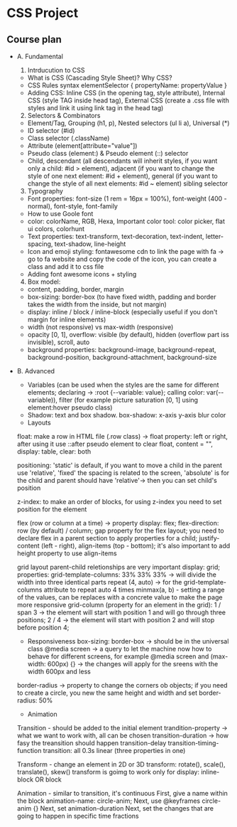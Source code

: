 # CSS Project

## Course plan

- A. Fundamental

  1. Intrducution to CSS

  - What is CSS (Cascading Style Sheet)? Why CSS?
  - CSS Rules syntax
  elementSelector {
    propertyName: propertyValue
  }
  - Adding CSS: Inline CSS (in the opening tag, style attribute), Internal CSS (style TAG inside head tag), External CSS (create a .css file with styles and link it using link tag in the head tag)

  2. Selectors & Combinators

  - Element/Tag, Grouping (h1, p), Nested selectors (ul li a), Universal (*)
  - ID selector (#id)
  - Class selector (.className)
  - Attribute (element[attribute="value"])
  - Pseudo class (element:) & Pseudo element (::) selector
  - Child, descendant (all descendants will inherit styles, if you want only a child: #id > element), 
    adjacent (if you want to change the style of one next element: #id + element),
    general (if you want to change the style of all next elements: #id ~ element) sibling selector

  3. Typography

  - Font properties: font-size (1 rem = 16px = 100%), font-weight (400 - normal), font-style, font-family
  - How to use Goole font
  - color: colorName, RGB, Hexa, Important color tool: color picker, flat ui colors, colorhunt
  - Text properties: text-transform, text-decoration, text-indent, letter-spacing, text-shadow, line-height
  - Icon and emoji styling: fontawesome cdn to link the page with fa -> go to fa website and copy the code of the icon, you can create a class and add it to css file
  - Adding font awesome icons + styling

  4. Box model:
  - content, padding, border, margin
  - box-sizing: border-box (to have fixed width, padding and border takes the width from the inside, but not margin)
  - display: inline / block / inline-block (especially useful if you don't margin for inline elements)
  - width (not responsive) vs max-width (responsive)
  - opacity [0, 1], overflow: visible (by default), hidden (overflow part iss invisible), scroll, auto
  - background properties: background-image, background-repeat, background-position, background-attachment, background-size


- B. Advanced

  - Variables (can be used when the styles are the same for different elements; declaring -> :root {--variable: value}; calling color: var(--variable)), filter (for example picture saturation [0, 1] using element:hover pseudo class)
  - Shadow: text and box shadow. box-shadow: x-axis y-axis blur color
  - Layouts
  
  float: make a row in HTML file (.row class) -> float property: left or right, after using it use ::after pseudo element to clear float, content = "", display: table, clear: both
  
  positioning: 'static' is default, if you want to move a child in the parent use 'relative', 'fixed' the spacing is related to the screen, 'absolute' is for the child and parent should have 'relative'-> then you can set child's position

  z-index: to make an order of blocks, for using z-index you need to set position for the element

  flex (row or column at a time) -> property display: flex; flex-direction: row (by default) / column; gap property for the flex layout; you need to declare flex in a parent section to apply properties for a child; justify-content (left - right), align-items (top - bottom); it's also important to add height property to use align-items

  grid layout 
  parent-child reletionships are very important
  display: grid; 
  properties: grid-template-columns: 33% 33% 33% -> will divide the width into three identical parts
  repeat (4, auto) -> for the grid-template-columns attribute to repeat auto 4 times
  minmax(a, b) - setting a range of the values, can be replaces with a concrete value to make the page more responsive
  grid-column (property for an element in the grid): 1 / span 3 -> the element will start with position 1 and will go through three positions; 2 / 4 -> the element will start with position 2 and will stop before position 4;

  - Responsiveness
  box-sizing: border-box -> should be in the universal class
  @media screen -> a query to let the machine now how to behave for   different screens, for example
  @media screen and (max-width: 600px) {} -> the changes will apply for   the sreens with the width 600px and less 

  border-radius -> property to change the corners ob objects; if you   need to create a circle, you new the same height and width and set   border-radius: 50%

  - Animation 

  Transition - should be added to the initial element
  trandition-property -> what we want to work with, all can be chosen
  transition-duration -> how fasy the treansition should happen
  transition-delay 
  transition-timing-function
  transition: all 0.3s linear (three properties in one) 

  Transform - change an element in 2D or 3D
  transform: rotate(), scale(), translate(), skew()
  transform is goimg to work only for display: inline-block OR block

  Animation - similar to transition, it's continuous
  First, give a name within the block animation-name: circle-anim;
  Next, use @keyframes circle-anim {}
  Next, set animation-duration
  Next, set the changes that are going to happen in specific time fractions